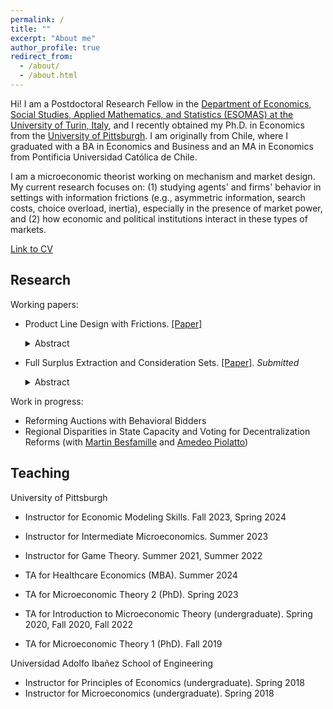 ```yaml
---
permalink: /
title: ""
excerpt: "About me"
author_profile: true
redirect_from: 
  - /about/
  - /about.html
---
```

Hi! I am a Postdoctoral Research Fellow in the 
[Department of Economics, Social Studies, Applied Mathematics, and Statistics (ESOMAS) at the University of Turin, Italy](https://www.esomas-en.unito.it/do/home.pl), and I recently obtained my Ph.D. in Economics from the [University of Pittsburgh](https://econ.pitt.edu). I am originally from Chile, where I graduated with a BA in Economics and Business and an MA in Economics from Pontificia Universidad Católica de Chile.

I am a microeconomic theorist working on mechanism and market design. My current research focuses on: (1) studying agents' and firms' behavior in settings with information frictions (e.g., asymmetric information, search costs, choice overload, inertia), especially in the presence of market power, and (2) how economic and political institutions interact in these types of markets.

[Link to CV](https://nrpastrian.github.io/files/cv.pdf)



## Research
Working papers:
* Product Line Design with Frictions. [[Paper]](https://nrpastrian.github.io/files/productline_frictions.pdf)
  <details>
  <summary>Abstract</summary>
  
  <p>We study a monopolist's product line design problem with search frictions. Consumers only evaluate a random subset of price-quality pairs in the menu, limiting the monopolist's ability to perfectly match contracts to consumer types. This creates a tradeoff faced when expanding the product line between extracting more rents from different consumer types and increased search costs. We show that when consumers are limited to seeing a single random contract out of the menu, then the optimal menu for the monopolist always contains a single offer. When consumers observe more than one offer, we show that a balanced menu with two contracts that are seen by a consumer with the same probability is never optimal. The monopolist rather has an incentive to "bias" the menu so that one of the offers is observed more often. Using an unbalanced menu has an impact on the quality provided to low valuation consumers, either reinforcing or reducing the distortions generated by asymmetric information. We discuss the consequences on quality provision, as well as the welfare effects of these distortions.</p></details>

* Full Surplus Extraction and Consideration Sets. [[Paper]](https://nrpastrian.github.io/files/full_surplus_extraction_consideration_sets.pdf). *Submitted*
  <details>
  <summary>Abstract</summary>
  
  <p>We examine the surplus extraction problem in a mechanism design setting with consideration sets. We model consideration sets as the subset of types a particular type considers as possible deviations. Our model is built upon a discrete version of the reduced mechanism design problem in McAfee and Reny (1992), and the partially verifiable types in Green and Laffont (1986) for the modeling of consideration sets. We identify the inverse consideration sets as the key elements to determine whether full surplus extraction is feasible or not, and characterize the conditions that guarantee full surplus extraction to be feasible in this setting. We show that the independence condition identified by Cremer and McLean (1988) remains sufficient for full surplus extraction in our setting but could be relaxed to obtain a more general characterization. Finally, we discuss some applications and limitations of our model.</p></details>


Work in progress:
* Reforming Auctions with Behavioral Bidders
* Regional Disparities in State Capacity and Voting for Decentralization Reforms (with [Martin Besfamille](https://economia.uc.cl/?profesor=martin-besfamille) and [Amedeo Piolatto](https://sites.google.com/site/piolatto/))

## Teaching

University of Pittsburgh
* Instructor for Economic Modeling Skills. Fall 2023, Spring 2024
* Instructor for Intermediate Microeconomics. Summer 2023
* Instructor for Game Theory. Summer 2021, Summer 2022

* TA for Healthcare Economics (MBA). Summer 2024 
* TA for Microeconomic Theory 2 (PhD). Spring 2023
* TA for Introduction to Microeconomic Theory (undergraduate). Spring 2020, Fall 2020, Fall 2022
* TA for Microeconomic Theory 1 (PhD). Fall 2019

Universidad Adolfo Ibañez School of Engineering

* Instructor for Principles of Economics (undergraduate). Spring 2018
* Instructor for Microeconomics (undergraduate). Spring 2018


